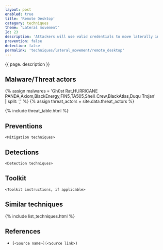 ```yaml
---
layout: post
enabled: true
title: 'Remote Desktop'
category: techniques
theme: 'Lateral movement'
Id: 23
description: 'Attackers will use valid credentials to move laterally in the environment by utilizing remote desktop.'
prevention: false
detection: false
permalink: 'techniques/lateral_movement/remote_desktop'
---
```

{{ page. description }}



## Malware/Threat actors

{% assign malwares = 'Gh0st Rat,HURRICANE PANDA,Axiom,BlackEnergy,FIN5,TA505,Shell_Crew,BlackAtlas,Duqu Trojan' | split: ',' %}
{% assign threat_actors = site.data.threat_actors %}

{% include threat_table.html %}

## Preventions

`<Mitigation techniques>`

## Detections

`<Detection techniques>`

## Toolkit

`<Toolkit instructions, if applicable>`

## Similar techniques

{% include list_techniques.html %}


## References

* `[<Source name>](<Source link>)`
